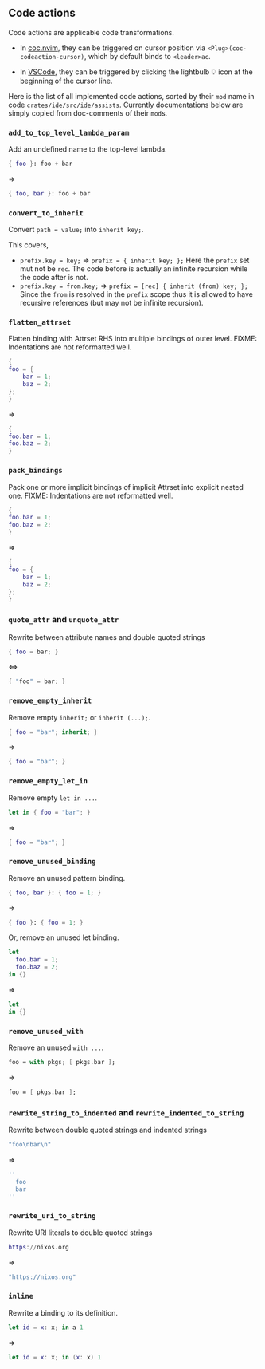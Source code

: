 ## Code actions

Code actions are applicable code transformations.

- In [coc.nvim], they can be triggered on cursor position via `<Plug>(coc-codeaction-cursor)`,
which by default binds to `<leader>ac`.

[coc.nvim]: https://github.com/neoclide/coc.nvim

- In [VSCode], they can be triggered by clicking the lightbulb :bulb: icon
  at the beginning of the cursor line.

[VSCode]: https://code.visualstudio.com/

Here is the list of all implemented code actions, sorted by their `mod` name in code
`crates/ide/src/ide/assists`.
Currently documentations below are simply copied from doc-comments of their `mod`s.

### `add_to_top_level_lambda_param`

Add an undefined name to the top-level lambda.

```nix
{ foo }: foo + bar
```
=>
```nix
{ foo, bar }: foo + bar
```

### `convert_to_inherit`

Convert `path = value;` into `inherit key;`.

This covers,
- `prefix.key = key;` => `prefix = { inherit key; };`
Here the `prefix` set mut not be `rec`. The code before is actually
an infinite recursion while the code after is not.
- `prefix.key = from.key;` => `prefix = [rec] { inherit (from) key; };`
Since the `from` is resolved in the `prefix` scope thus
it is allowed to have recursive references (but may not be infinite recursion).

### `flatten_attrset`

Flatten binding with Attrset RHS into multiple bindings of outer level.
FIXME: Indentations are not reformatted well.

```nix
{
foo = {
    bar = 1;
    baz = 2;
};
}
```
=>
```nix
{
foo.bar = 1;
foo.baz = 2;
}
```

### `pack_bindings`

Pack one or more implicit bindings of implicit Attrset into explicit nested one.
FIXME: Indentations are not reformatted well.

```nix
{
foo.bar = 1;
foo.baz = 2;
}
```
=>
```nix
{
foo = {
    bar = 1;
    baz = 2;
};
}
```

### `quote_attr` and `unquote_attr`

Rewrite between attribute names and double quoted strings
```nix
{ foo = bar; }
```
<=>
```nix
{ "foo" = bar; }
```

### `remove_empty_inherit`

Remove empty `inherit;` or `inherit (...);`.

```nix
{ foo = "bar"; inherit; }
```
=>
```nix
{ foo = "bar"; }
```

### `remove_empty_let_in`

Remove empty `let in ...`.
```nix
let in { foo = "bar"; }
```
=>
```nix
{ foo = "bar"; }
```

### `remove_unused_binding`

Remove an unused pattern binding.

```nix
{ foo, bar }: { foo = 1; }
```
=>
```nix
{ foo }: { foo = 1; }
```

Or, remove an unused let binding.

```nix
let
  foo.bar = 1;
  foo.baz = 2;
in {}
```
=>
```nix
let
in {}
```

### `remove_unused_with`

Remove an unused `with ...`.

```nix
foo = with pkgs; [ pkgs.bar ];
```
=>
```nix
foo = [ pkgs.bar ];
```

### `rewrite_string_to_indented` and `rewrite_indented_to_string`

Rewrite between double quoted strings and indented strings

```nix
"foo\nbar\n"
```
=>
```nix
''
  foo
  bar
''
```

### `rewrite_uri_to_string`

Rewrite URI literals to double quoted strings
```nix
https://nixos.org
```
=>
```nix
"https://nixos.org"
```

### `inline`

Rewrite a binding to its definition.
```nix
let id = x: x; in a 1
```
=>
```nix
let id = x: x; in (x: x) 1
```
